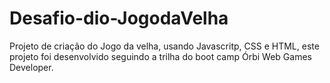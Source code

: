 # Desafio-dio-JogodaVelha
Projeto de criação do Jogo da velha, usando Javascritp, CSS e HTML, este projeto foi desenvolvido seguindo a trilha do boot camp Órbi Web Games Developer.
